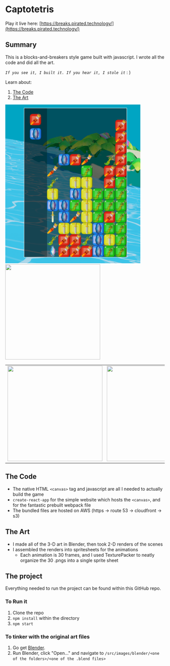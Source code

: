 # Captotetris

Play it live here: [https://breaks.pirated.technology/](https://breaks.pirated.technology/)


## Summary

This is a blocks-and-breakers style game built with javascript. I wrote all the code and did all the art.

_`If you see it, I built it. If you hear it, I stole it`_ : )

Learn about:

  1. [The Code](#the-code)
  2. [The Art](#the-art)

<img src="readme_images/progress_3_19.png" width="427" height="500" />

<img src="readme_images/red_breaker_loses_eye_compressed.gif" width="300" height="300" />
<table>
<tbody>
<tr>
<td><img src="readme_images/red_breaker_loses_eye_compressed.gif" width="300" height="300" /></td>
<td><img src="readme_images/red_breaker_loses_eye_compressed.gif" width="300" height="300" /></td>
</tr>
</tbody>
</table>

## The Code
  * The native HTML `<canvas>` tag and javascript are all I needed to actually build the game
  * `create-react-app` for the simple website which hosts the `<canvas>`, and for the fantastic prebuilt webpack file
  * The bundled files are hosted on AWS (https -> route 53 -> cloudfront -> s3)

## The Art
  * I made all of the 3-D art in Blender, then took 2-D renders of the scenes
  * I assembled the renders into spritesheets for the animations
    * Each animation is 30 frames, and I used TexturePacker to neatly organize the 30 .pngs into a single sprite sheet

## The project
Everything needed to run the project can be found within this GitHub repo.

### To Run it
  1. Clone the repo
  2. `npm install` within the directory
  3. `npm start`

### To tinker with the original art files
  1. Go get [Blender](https://www.blender.org/).
  2. Run Blender, click "Open..." and navigate to `/src/images/blender/<one of the folders>/<one of the .blend files>`
  
